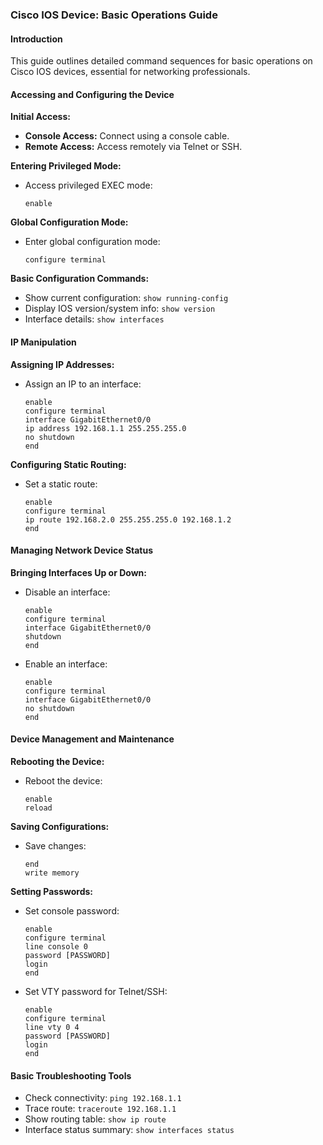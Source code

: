 ### Cisco IOS Device: Basic Operations Guide

#### Introduction

This guide outlines detailed command sequences for basic operations on Cisco IOS devices, essential for networking professionals.

#### Accessing and Configuring the Device

**Initial Access:**
- **Console Access:** Connect using a console cable.
- **Remote Access:** Access remotely via Telnet or SSH.

**Entering Privileged Mode:**
- Access privileged EXEC mode: 
  ```
  enable
  ```

**Global Configuration Mode:**
- Enter global configuration mode: 
  ```
  configure terminal
  ```

**Basic Configuration Commands:**
- Show current configuration: `show running-config`
- Display IOS version/system info: `show version`
- Interface details: `show interfaces`

#### IP Manipulation

**Assigning IP Addresses:**
- Assign an IP to an interface:
  ```
  enable
  configure terminal
  interface GigabitEthernet0/0
  ip address 192.168.1.1 255.255.255.0
  no shutdown
  end
  ```

**Configuring Static Routing:**
- Set a static route:
  ```
  enable
  configure terminal
  ip route 192.168.2.0 255.255.255.0 192.168.1.2
  end
  ```

#### Managing Network Device Status

**Bringing Interfaces Up or Down:**
- Disable an interface:
  ```
  enable
  configure terminal
  interface GigabitEthernet0/0
  shutdown
  end
  ```
- Enable an interface:
  ```
  enable
  configure terminal
  interface GigabitEthernet0/0
  no shutdown
  end
  ```

#### Device Management and Maintenance

**Rebooting the Device:**
- Reboot the device: 
  ```
  enable
  reload
  ```

**Saving Configurations:**
- Save changes:
  ```
  end
  write memory
  ```

**Setting Passwords:**
- Set console password:
  ```
  enable
  configure terminal
  line console 0
  password [PASSWORD]
  login
  end
  ```
- Set VTY password for Telnet/SSH:
  ```
  enable
  configure terminal
  line vty 0 4
  password [PASSWORD]
  login
  end
  ```

#### Basic Troubleshooting Tools

- Check connectivity: `ping 192.168.1.1`
- Trace route: `traceroute 192.168.1.1`
- Show routing table: `show ip route`
- Interface status summary: `show interfaces status`

